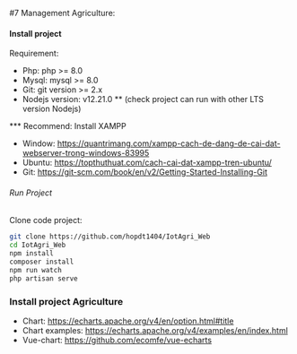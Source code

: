 #7 Management Agriculture: 

#### Install project 
Requirement:
- Php: php >= 8.0
- Mysql: mysql >= 8.0
- Git: git version >= 2.x
- Nodejs version: v12.21.0 ** (check project can run with other LTS version Nodejs)

*** Recommend: 
Install XAMPP 
- Window: https://quantrimang.com/xampp-cach-de-dang-de-cai-dat-webserver-trong-windows-83995
- Ubuntu: https://topthuthuat.com/cach-cai-dat-xampp-tren-ubuntu/ 
- Git: https://git-scm.com/book/en/v2/Getting-Started-Installing-Git

###### Run Project
Clone code project:
```bash
git clone https://github.com/hopdt1404/IotAgri_Web
cd IotAgri_Web
npm install
composer install
npm run watch
php artisan serve
```


### Install project Agriculture


+ Chart: https://echarts.apache.org/v4/en/option.html#title
+ Chart examples: https://echarts.apache.org/v4/examples/en/index.html
+ Vue-chart: https://github.com/ecomfe/vue-echarts
